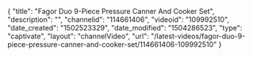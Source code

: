 {
    "title": "Fagor Duo 9-Piece Pressure Canner And Cooker Set",
    "description": "",
    "channelid": "114661406",
    "videoid": "109992510",
    "date_created": "1502523329",
    "date_modified": "1504286523",
    "type": "captivate",
    "layout": "channelVideo",
    "url": "\/latest-videos\/fagor-duo-9-piece-pressure-canner-and-cooker-set\/114661406-109992510"
}